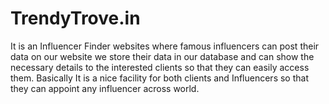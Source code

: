 # TrendyTrove.in
It is an Influencer Finder websites where famous influencers can post their data on our website we store their data in our database and can show the necessary details to the interested clients so that they can easily access them. Basically It is a nice facility for both clients and Influencers so that they can appoint any influencer across world.
